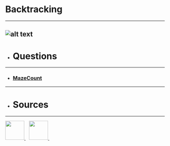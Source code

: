 # Backtracking
---
![alt text](https://image.shutterstock.com/image-illustration/conceptual-business-illustration-words-backtracking-260nw-1013818810.jpg)
---
- # Questions
---
- ### [MazeCount](https://github.com/dhrupad17/Backtracking/blob/main/MazeCount.md)








---
- # Sources
---
<a href="https://www.youtube.com/playlist?list=PL9gnSGHSqcnr_DxHsP7AW9ftq0AtAyYqJ">
  <img width="60px" src="https://i.pinimg.com/originals/46/02/cb/4602cbc18967da9c1eba7452905cd99b.png" />
  </a>&ensp;
  
<a href="https://github.com/kunal-kushwaha/DSA-Bootcamp-Java">
<img width="60px" src="https://github.githubassets.com/images/modules/logos_page/GitHub-Mark.png" />
</a>&ensp;
